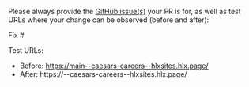Please always provide the [GitHub issue(s)](../issues) your PR is for, as well as test URLs where your change can be observed (before and after):

Fix #<gh-issue-id>

Test URLs:
- Before: https://main--caesars-careers--hlxsites.hlx.page/
- After: https://<branch>--caesars-careers--hlxsites.hlx.page/
